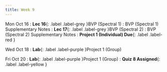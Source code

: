 ```yaml
---
title: Week 9
---
```


Mon Oct 16
: **Lec 16**{: .label .label-grey }BVP (Spectral 1)
    : BVP (Spectral 1) Supplementary Notes
: **Lec 17**{: .label .label-grey }BVP (Spectral 2)
    : BVP (Spectral 2) Supplementary Notes
: **Project 1 (Individual) Due**{: .label .label-red }

Wed Oct 18
: **Lab**{: .label .label-purple }Project 1 (Group)

Fri Oct 20
: **Lab**{: .label .label-purple }Project 1 (Group)
: **Quiz 8 Assigned**{: .label .label-yellow }